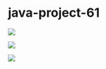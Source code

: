 # java-project-61
<a href="https://codeclimate.com/github/x794/java-project-61/maintainability"><img src="https://api.codeclimate.com/v1/badges/1aae2af5ac40423fc488/maintainability" /></a>

<a href="https://asciinema.org/a/FDJRelMN2Rt1Tgty8yVpnJKRV" target="_blank"><img src="https://asciinema.org/a/FDJRelMN2Rt1Tgty8yVpnJKRV.svg" /></a>

<a href="https://asciinema.org/a/gRBuKxweUQLsPrrBp1FKF4mJJ" target="_blank"><img src="https://asciinema.org/a/gRBuKxweUQLsPrrBp1FKF4mJJ.svg" /></a>
